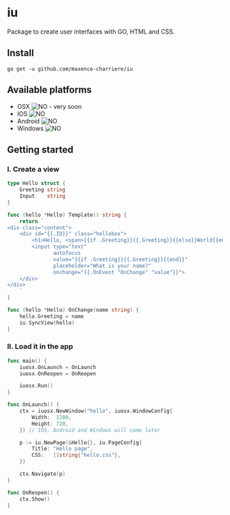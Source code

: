# iu
Package to create user interfaces with GO, HTML and CSS.

## Install
```
go get -u github.com/maxence-charriere/iu
```

## Available platforms
- OSX
![NO](https://upload.wikimedia.org/wikipedia/commons/thumb/c/c4/No_icon_red.svg/16px-No_icon_red.svg.png) - very soon
- IOS
![NO](https://upload.wikimedia.org/wikipedia/commons/thumb/c/c4/No_icon_red.svg/16px-No_icon_red.svg.png)
- Android
![NO](https://upload.wikimedia.org/wikipedia/commons/thumb/c/c4/No_icon_red.svg/16px-No_icon_red.svg.png)
- Windows
![NO](https://upload.wikimedia.org/wikipedia/commons/thumb/c/c4/No_icon_red.svg/16px-No_icon_red.svg.png)

## Getting started
### I. Create a view
```go
type Hello struct {
	Greeting string
	Input    string
}

func (hello *Hello) Template() string {
	return `
<div class="content">
    <div id="{{.ID}}" class="hellobox">
        <h1>Hello, <span>{{if .Greeting}}{{.Greeting}}{{else}}World{{end}}</span></h1>
        <input type="text" 
               autofocus 
               value="{{if .Greeting}}{{.Greeting}}{{end}}" 
               placeholder="What is your name?" 
               onchange="{{.OnEvent "OnChange" "value"}}">
    </div>
</div>
    `
}

func (hello *Hello) OnChange(name string) {
	hello.Greeting = name
	iu.SyncView(hello)
}

```

### II. Load it in the app
```go
func main() {
	iuosx.OnLaunch = OnLaunch
	iuosx.OnReopen = OnReopen

	iuosx.Run()
}

func OnLaunch() {
	ctx = iuosx.NewWindow("hello", iuosx.WindowConfig{
		Width:  1280,
		Height: 720,
	}) // IOS, Android and Windows will come later

	p := iu.NewPage(&Hello{}, iu.PageConfig{
		Title: "Hello page",
		CSS:   []string{"hello.css"},
	})

	ctx.Navigate(p)
}

func OnReopen() {
	ctx.Show()
}
```
